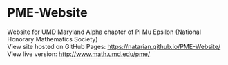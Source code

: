 # PME-Website
Website for UMD Maryland Alpha chapter of Pi Mu Epsilon (National Honorary Mathematics Society)
<br>View site hosted on GitHub Pages: https://natarian.github.io/PME-Website/
<br>View live version: http://www.math.umd.edu/pme/
